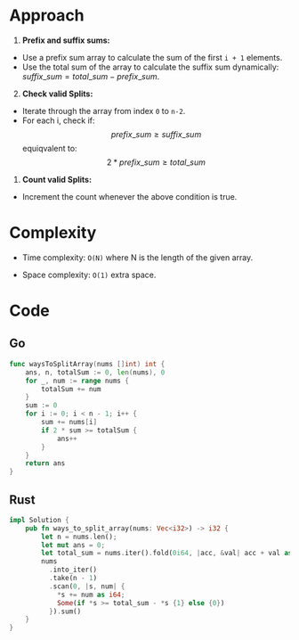 # Approach

1. **Prefix and suffix sums:**

- Use a prefix sum array to calculate the sum of the first `i + 1` elements.
- Use the total sum of the array to calculate the suffix sum dynamically: $suffix\_sum = total\_sum - prefix\_sum$.

2. **Check valid Splits:**

- Iterate through the array from index `0` to `n-2`.
- For each i, check if:
  $$prefix\_sum \ge suffix\_sum$$
  equiqvalent to:
  $$2 * prefix\_sum \ge total\_sum$$

1. **Count valid Splits:**

- Increment the count whenever the above condition is true.

# Complexity

- Time complexity: `O(N)` where N is the length of the given array.

- Space complexity: `O(1)` extra space.

# Code

## Go

```go
func waysToSplitArray(nums []int) int {
    ans, n, totalSum := 0, len(nums), 0
    for _, num := range nums {
        totalSum += num
    }
    sum := 0
    for i := 0; i < n - 1; i++ {
        sum += nums[i]
        if 2 * sum >= totalSum {
            ans++
        }
    }
    return ans
}
```

## Rust

```rust
impl Solution {
    pub fn ways_to_split_array(nums: Vec<i32>) -> i32 {
        let n = nums.len();
        let mut ans = 0;
        let total_sum = nums.iter().fold(0i64, |acc, &val| acc + val as i64);
        nums
          .into_iter()
          .take(n - 1)
          .scan(0, |s, num| {
            *s += num as i64;
            Some(if *s >= total_sum - *s {1} else {0})
          }).sum()
    }
}
```
